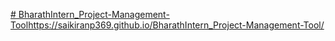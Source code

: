 [# BharathIntern_Project-Management-Tool](https://saikiranp369.github.io/BharathIntern_Project-Management-Tool/)https://saikiranp369.github.io/BharathIntern_Project-Management-Tool/
